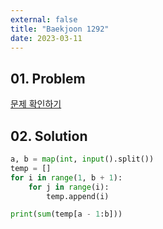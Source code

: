 ```yaml
---
external: false
title: "Baekjoon 1292"
date: 2023-03-11
---
```


## 01. Problem

[문제 확인하기](https://www.acmicpc.net/problem/1292)

## 02. Solution

```Python
a, b = map(int, input().split())
temp = []
for i in range(1, b + 1):
    for j in range(i):
        temp.append(i)

print(sum(temp[a - 1:b]))
```
